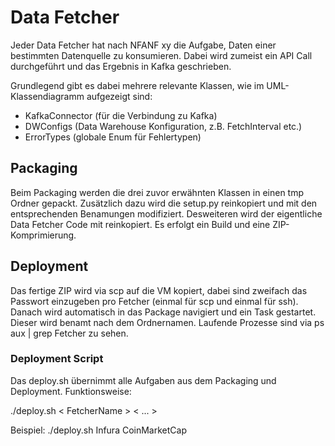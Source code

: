 # Data Fetcher

Jeder Data Fetcher hat nach NFANF xy die Aufgabe, Daten einer bestimmten Datenquelle zu konsumieren. Dabei wird zumeist ein API Call durchgeführt und das Ergebnis in Kafka geschrieben.

Grundlegend gibt es dabei mehrere relevante Klassen, wie im UML-Klassendiagramm aufgezeigt sind:
* KafkaConnector (für die Verbindung zu Kafka)
* DWConfigs (Data Warehouse Konfiguration, z.B. FetchInterval etc.)
* ErrorTypes (globale Enum für Fehlertypen)

## Packaging
Beim Packaging werden die drei zuvor erwähnten Klassen in einen tmp Ordner gepackt. Zusätzlich dazu wird die setup.py reinkopiert und mit den entsprechenden Benamungen modifiziert. Desweiteren wird der eigentliche Data Fetcher Code mit reinkopiert. Es erfolgt ein Build und eine ZIP-Komprimierung.

## Deployment
Das fertige ZIP wird via scp auf die VM kopiert, dabei sind zweifach das Passwort einzugeben pro Fetcher (einmal für scp und einmal für ssh). Danach wird automatisch in das Package navigiert und ein Task gestartet. Dieser wird benamt nach dem Ordnernamen. Laufende Prozesse sind via ps aux | grep Fetcher zu sehen.

### Deployment Script
Das deploy.sh übernimmt alle Aufgaben aus dem Packaging und Deployment. 
Funktionsweise:

./deploy.sh < FetcherName > < ... >

Beispiel:
./deploy.sh Infura CoinMarketCap
